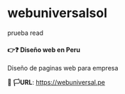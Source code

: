 # webuniversalsol
prueba read

#### 👉❓ **Diseño web en Peru**

Diseño de paginas web para empresa

🔗 **🏳URL**: https://webuniversal.pe
